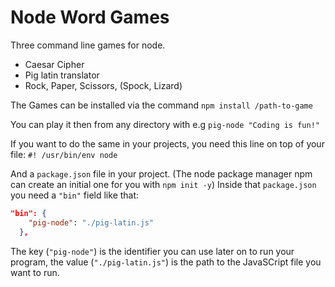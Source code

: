 # Node Word Games

Three command line games for node.

- Caesar Cipher
- Pig latin translator
- Rock, Paper, Scissors, (Spock, Lizard)

The Games can be installed via the command `npm install /path-to-game`

You can play it then from any directory with e.g `pig-node "Coding is fun!"`

If you want to do the same in your projects, you need this line on top of your file: `#! /usr/bin/env node`

And a `package.json` file in your project. (The node package manager npm can create an initial one for you with `npm init -y`)
Inside that `package.json` you need a `"bin"` field like that:

```JSON
"bin": {
    "pig-node": "./pig-latin.js"
  },
```

The key (`"pig-node"`) is the identifier you can use later on to run your program, the value (`"./pig-latin.js"`) is the path to the JavaSCript file you want to run.
